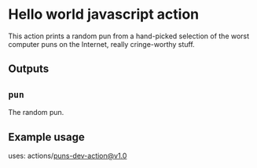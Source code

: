 # Hello world javascript action

This action prints a random pun from a hand-picked selection of the worst computer puns on the Internet, really cringe-worthy stuff.

## Outputs

## `pun`

The random pun.

## Example usage

uses: actions/puns-dev-action@v1.0